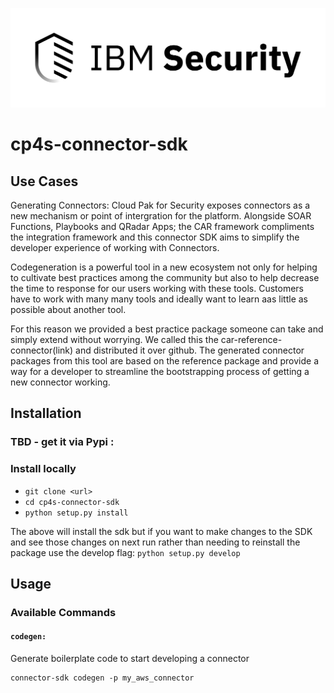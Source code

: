 ![IBM Security](./assets/IBM_Security_lockup_pos_RGB.png)
# cp4s-connector-sdk


## Use Cases 

Generating Connectors:
Cloud Pak for Security exposes connectors as a new mechanism or point of intergration for the platform. Alongside SOAR Functions, Playbooks and QRadar Apps; the CAR framework compliments the integration framework and 
this connector SDK aims to simplify the developer experience of working with Connectors.

Codegeneration is a powerful tool in a new ecosystem not only for helping to cultivate best practices among the community but also to help decrease the time to response for our users working with these tools.
Customers have to work with many many tools and ideally want to learn aas little as possible about another tool. 

For this reason we provided a best practice package someone can take and simply extend without worrying. We called this the car-reference-connector(link) and distributed it over github. The generated connector packages from this tool are based on the reference package and provide a way for a developer to streamline the bootstrapping process of getting a new connector working. 

## Installation 

### TBD - get it via Pypi : 


### Install locally
+ `git clone <url>`
+ `cd cp4s-connector-sdk`
+ `python setup.py install` 

The above will install the sdk but if you want to make changes to the SDK and see those changes on next run rather than needing to reinstall the package use the develop flag:
`python setup.py develop` 

## Usage 
### Available Commands 
#### `codegen:`
Generate boilerplate code to start developing a connector
```
connector-sdk codegen -p my_aws_connector
```
